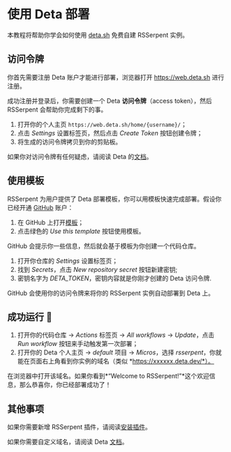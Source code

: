 # 使用 Deta 部署

本教程将帮助你学会如何使用 [deta.sh](https://www.deta.sh/) 免费自建 RSSerpent 实例。

## 访问令牌

你首先需要注册 Deta 账户才能进行部署，浏览器打开 <https://web.deta.sh> 进行注册。

成功注册并登录后，你需要创建一个 Deta **访问令牌**（access token），然后 RSSerpent 会帮助你完成剩下的事。

1. 打开你的个人主页 `https://web.deta.sh/home/{username}/`；
2. 点击 *Settings* 设置标签页，然后点击 *Create Token* 按钮创建令牌；
3. 将生成的访问令牌拷贝到你的剪贴板。

如果你对访问令牌有任何疑虑，请阅读 Deta 的[文档](https://docs.deta.sh/docs/cli/auth)。

## 使用模板

RSSerpent 为用户提供了 Deta 部署模板，你可以用模板快速完成部署。假设你已经开通 [GitHub](https://github.com/) 账户：

1. 在 GitHub 上打开[模板](https://github.com/RSSerpent/rsserpent-deploy-deta)；
2. 点击绿色的 *Use this template* 按钮使用模板。

GitHub 会提示你一些信息，然后就会基于模板为你创建一个代码仓库。

1. 打开你仓库的 *Settings* 设置标签页；
2. 找到 *Secrets*，点击 *New repository secret* 按钮新建密钥;
3. 密钥名字为 *DETA_TOKEN*，密钥内容就是你刚才创建的 Deta 访问令牌.

GitHub 会使用你的访问令牌来将你的 RSSerpent 实例自动部署到 Deta 上。

## 成功运行 🎉

1. 打开你的代码仓库 -> *Actions* 标签页 -> *All workflows* -> *Update*，点击 *Run workflow* 按钮来手动触发第一次部署；
2. 打开你的 Deta 个人主页 -> *default* 项目 -> *Micros*，选择 *rsserpent*，你就能在页面右上角看到你实例的域名（类似 *https://xxxxxx.deta.dev/*）。

在浏览器中打开该域名。如果你看到*“Welcome to RSSerpent!”*这个欢迎信息，那么恭喜你，你已经部署成功了！

## 其他事项

如果你需要新增 RSSerpent 插件，请阅读[安装插件](plugin.md)。

如果你需要自定义域名，请阅读 Deta [文档](https://docs.deta.sh/docs/micros/custom_domains)。

